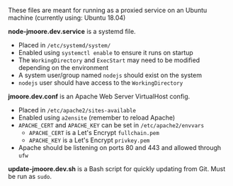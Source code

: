 These files are meant for running as a proxied service on an Ubuntu machine (currently using: Ubuntu 18.04)

**node-jmoore.dev.service** is a systemd file.

- Placed in `/etc/systemd/system/`
- Enabled using `systemctl enable` to ensure it runs on startup
- The `WorkingDirectory` and `ExecStart` may need to be modified depending on the environment
- A system user/group named `nodejs` should exist on the system
- `nodejs` user should have access to the `WorkingDirectory`

**jmoore.dev.conf** is an Apache Web Server VirtualHost config.

- Placed in `/etc/apache2/sites-available`
- Enabled using `a2ensite` (remember to reload Apache)
- `APACHE_CERT` and `APACHE_KEY` can be set in `/etc/apache2/envvars`
  - `APACHE_CERT` is a Let's Encrypt `fullchain.pem`
  - `APACHE_KEY` is a Let's Encrypt `privkey.pem`
- Apache should be listening on ports 80 and 443 and allowed through `ufw`

**update-jmoore.dev.sh** is a Bash script for quickly updating from Git. Must be run as `sudo`.